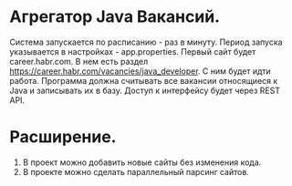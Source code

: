 # Агрегатор Java Вакансий.

Система запускается по расписанию - раз в минуту. Период запуска указывается в настройках - app.properties. Первый сайт
будет career.habr.com. В нем есть раздел https://career.habr.com/vacancies/java_developer. С ним будет идти работа.
Программа должна считывать все вакансии относящиеся к Java и записывать их в базу. Доступ к интерфейсу будет через REST
API.

# Расширение.

1. В проект можно добавить новые сайты без изменения кода.
2. В проекте можно сделать параллельный парсинг сайтов.


